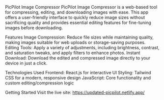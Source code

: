 PicPilot Image Compressor
PicPilot Image Compressor is a web-based tool for compressing, editing, 
and downloading images with ease. This app offers a user-friendly interface 
to quickly reduce image sizes without sacrificing quality and provides 
essential editing features for fine-tuning images before downloading.

Features
Image Compression: Reduce file sizes while maintaining quality, making images suitable for web uploads or storage-saving purposes.
Editing Tools: Apply a variety of adjustments, including brightness, contrast, and saturation tweaks, and apply filters to enhance photos.
Instant Download: Download the edited and compressed image directly to your device in just a click.

Technologies Used
Frontend: React.js for interactive UI
Styling: Tailwind CSS for a modern, responsive design
JavaScript: Core functionality and custom editing/compression logic

Getting Started
Visit the live site: https://updated-picpilot.netlify.app/
